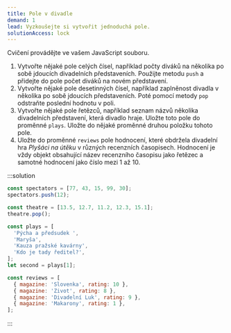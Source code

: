 ```yaml
---
title: Pole v divadle
demand: 1
lead: Vyzkoušejte si vytvořit jednoduchá pole.
solutionAccess: lock
---
```


Cvičení provádějte ve vašem JavaScript souboru.

1. Vytvořte nějaké pole celých čísel, například počty diváků na několika po sobě jdoucích divadelních představeních. Použijte metodu `push` a přidejte do pole počet diváků na novém představení.
1. Vytvořte nějaké pole desetinných čísel, například zaplněnost divadla v několika po sobě jdoucích představeních. Poté pomocí metody `pop` odstraňte poslední hodnotu v poli.
1. Vytvořte nějaké pole řetězců, například seznam názvů několika divadelních představení, která divadlo hraje. Uložte toto pole do proměnné `plays`. Uložte do nějaké proměnné druhou položku tohoto pole.
1. Uložte do proměnné `reviews` pole hodnocení, které obdržela divadelní hra _Plyšáci na útěku_ v různých recenzních časopisech. Hodnocení je vždy objekt obsahující název recenzního časopisu jako řetězec a samotné hodnocení jako číslo mezi 1 až 10.

:::solution

```js
const spectators = [77, 43, 15, 99, 30];
spectators.push(12);

const theatre = [13.5, 12.7, 11.2, 12.3, 15.1];
theatre.pop();

const plays = [
  'Pýcha a předsudek ',
  'Maryša',
  'Kauza pražské kavárny',
  'Kdo je tady ředitel?',
];
let second = plays[1];

const reviews = [
  { magazine: 'Slovenka', rating: 10 },
  { magazine: 'Zivot', rating: 8 },
  { magazine: 'Divadelní Luk', rating: 9 },
  { magazine: 'Makarony', rating: 1 },
];
```

:::
